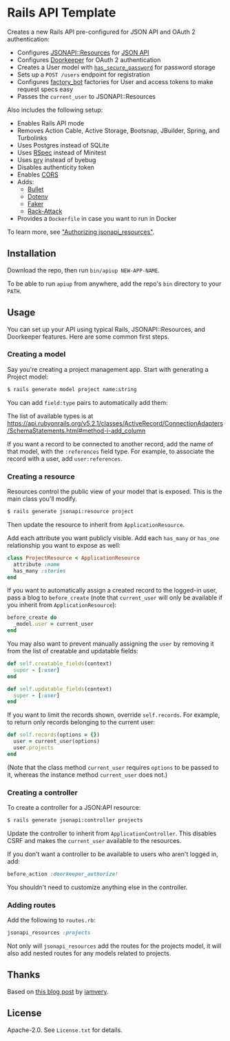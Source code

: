 # Rails API Template

Creates a new Rails API pre-configured for JSON API and OAuth 2 authentication:

- Configures [JSONAPI::Resources](http://jsonapi-resources.com/) for [JSON API](http://jsonapi.org/)
- Configures [Doorkeeper](https://github.com/doorkeeper-gem/doorkeeper) for OAuth 2 authentication
- Creates a User model with [`has_secure_password`](https://api.rubyonrails.org/classes/ActiveModel/SecurePassword/ClassMethods.html#method-i-has_secure_password) for password storage
- Sets up a `POST /users` endpoint for registration
- Configures [factory_bot](https://github.com/thoughtbot/factory_bot) factories for User and access tokens to make request specs easy
- Passes the `current_user` to JSONAPI::Resources

Also includes the following setup:

- Enables Rails API mode
- Removes Action Cable, Active Storage, Bootsnap, JBuilder, Spring, and Turbolinks
- Uses Postgres instead of SQLite
- Uses [RSpec](http://rspec.info/) instead of Minitest
- Uses [pry](https://github.com/pry/pry) instead of byebug
- Disables authenticity token
- Enables [CORS](https://github.com/cyu/rack-cors)
- Adds:
  - [Bullet](https://github.com/flyerhzm/bullet)
  - [Dotenv](https://github.com/bkeepers/dotenv)
  - [Faker](https://github.com/stympy/faker)
  - [Rack-Attack](https://github.com/kickstarter/rack-attack)
- Provides a `Dockerfile` in case you want to run in Docker

To learn more, see ["Authorizing jsonapi_resources"](https://www.bignerdranch.com/blog/authorizing-jsonapi-resources-part-1-visibility/).

## Installation

Download the repo, then run `bin/apiup NEW-APP-NAME`.

To be able to run `apiup` from anywhere, add the repo's `bin` directory to your `PATH`.

## Usage

You can set up your API using typical Rails, JSONAPI::Resources, and Doorkeeper features. Here are some common first steps.

### Creating a model

Say you're creating a project management app. Start with generating a Project model:

```sh
$ rails generate model project name:string
```

You can add `field:type` pairs to automatically add them:

The list of available types is at <https://api.rubyonrails.org/v5.2.1/classes/ActiveRecord/ConnectionAdapters/SchemaStatements.html#method-i-add_column>

If you want a record to be connected to another record, add the name of that model, with the `:references` field type. For example, to associate the record with a user, add `user:references`.

### Creating a resource

Resources control the public view of your model that is exposed. This is the main class you'll modify.

```sh
$ rails generate jsonapi:resource project
```

Then update the resource to inherit from `ApplicationResource`.

Add each attribute you want publicly visible. Add each `has_many` or `has_one` relationship you want to expose as well:

```ruby
class ProjectResource < ApplicationResource
  attribute :name
  has_many :stories
end
```

If you want to automatically assign a created record to the logged-in user, pass a blog to `before_create` (note that `current_user` will only be available if you inherit from `ApplicationResource`):

```ruby
before_create do
  _model.user = current_user
end
```

You may also want to prevent manually assigning the `user` by removing it from the list of creatable and updatable fields:

```ruby
def self.creatable_fields(context)
  super - [:user]
end

def self.updatable_fields(context)
  super - [:user]
end
```

If you want to limit the records shown, override `self.records`. For example, to return only records belonging to the current user:

```ruby
def self.records(options = {})
  user = current_user(options)
  user.projects
end
```

(Note that the class method `current_user` requires `options` to be passed to it, whereas the instance method `current_user` does not.)

### Creating a controller

To create a controller for a JSON:API resource:

```sh
$ rails generate jsonapi:controller projects
```

Update the controller to inherit from `ApplicationController`. This disables CSRF and makes the `current_user` available to the resources.

If you don't want a controller to be available to users who aren't logged in, add:

```ruby
before_action :doorkeeper_authorize!
```

You shouldn't need to customize anything else in the controller.

### Adding routes

Add the following to `routes.rb`:

```ruby
jsonapi_resources :projects
```

Not only will `jsonapi_resources` add the routes for the projects model, it will also add nested routes for any models related to projects.

## Thanks

Based on [this blog post](http://iamvery.com/2015/02/17/rails-new-for-you.html) by [iamvery](https://github.com/iamvery).

## License

Apache-2.0. See `License.txt` for details.

